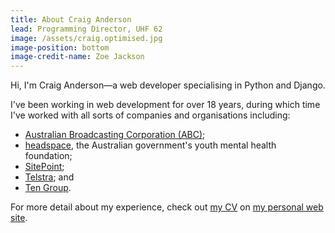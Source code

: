 ```yaml
---
title: About Craig Anderson
lead: Programming Director, UHF 62
image: /assets/craig.optimised.jpg
image-position: bottom
image-credit-name: Zoe Jackson
---
```


Hi, I'm Craig Anderson—a web developer specialising in Python and Django.

I've been working in web development for over 18 years, during which time I've worked with all sorts of companies and organisations including:

 * [Australian Broadcasting Corporation (ABC)](http://www.abc.net.au);
 * [headspace](http://headspace.org.au), the Australian government's youth mental health foundation;
 * [SitePoint](http://sitepoint.com);
 * [Telstra](http://telstra.com); and
 * [Ten Group](http://tengroup.com).

For more detail about my experience, check out [my CV](http://craiga.id.au/cv) on [my personal web site](http://craiga.id.au).
